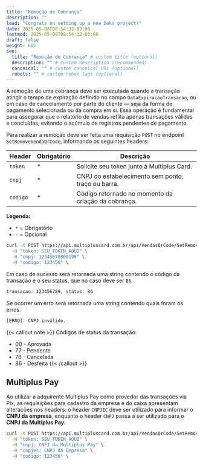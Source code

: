 ```yaml
---
title: "Remoção de Cobrança"
description: ""
lead: "Congrats on setting up a new Doks project!"
date: 2025-05-08T08:54:32-03:00
lastmod: 2025-05-08T08:54:32-03:00
draft: false
weight: 605
seo:
  title: "Remoção de Cobrança" # custom title (optional)
  description: "" # custom description (recommended)
  canonical: "" # custom canonical URL (optional)
  robots: "" # custom robot tags (optional)
---
```


A remoção de uma cobrança deve ser executada quando a transação atingir o tempo de expiração definido no campo `DataExpiracaoTransacao`, ou em caso de cancelamento por parte do cliente — seja da forma de pagamento selecionada ou da compra em si. Essa operação é fundamental para assegurar que o relatório de vendas reflita apenas transações válidas e concluídas, evitando o acúmulo de registros pendentes de pagamento.

Para realizar a remoção deve ser feita uma requisição `POST` no endpoint `SetRemoveVendaQrCode`, informando os seguintes headers:

| Header        | Obrigatório | Descrição                                                                                     |
|---------------|-------------|-----------------------------------------------------------------------------------------------|
| `token`       | *           | Solicite seu token junto à Multiplus Card.                                                    |
| `cnpj`        | *           | CNPJ do estabelecimento sem ponto, traço ou barra.                                            |
| `codigo`      | *           | Código retornado no momento da criação da cobrança.                                           |

**Legenda:**
- `*` = Obrigatório
- `-` = Opcional

```bash {title="Exemplo de Remoção de Cobrança"}
curl -X POST https://api.multipluscard.com.br/api/VendasQrCode/SetRemoveVendaQrCode \
  -H "token: SEU_TOKEN_AQUI" \
  -H "cnpj: 12345678000195" \
  -H "codigo: 123456" \
```

Em caso de sucesso será retornada uma string contendo o código da transação e o seu status, que no caso deve ser `86`.

```txt {title="Exemplo de Retorno - Sucesso"}
transacao: 123456789, status: 86
```

Se ocorrer um erro será retornada uma string contendo quais foram os erros.

```txt {title="Exemplo de Retorno - Erro"}
[ERRO]: CNPJ inválido.
```

{{< callout note >}}
Códigos de status da transação:
- 00 - Aprovada
- 77 - Pendente
- 78 - Cancelada
- 86 - Desfeita
{{< /callout >}}


## Multiplus Pay

Ao utilizar a adquirente Multiplus Pay como provedor das transações via Pix, as requisições para cadastro da empresa e do caixa apresentam alterações nos headers: o header `CNPJEC` deve ser utilizado para informar o **CNPJ da empresa**, enquanto o header `CNPJ` passa a ser utilizado para o **CNPJ da Multiplus Pay**.

```bash {title="Exemplo de Remoção de Cobrança - Multiplus Pay"}
curl -X POST https://api.multipluscard.com.br/api/VendasQrCode/SetRemoveVendaQrCode \
  -H "token: SEU_TOKEN_AQUI" \
  -H "cnpj: CNPJ da Multiplus Pay" \
  -H "cnpjec: CNPJ da Empresa" \
  -H "codigo: 123456" \
```
